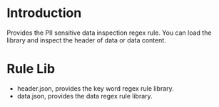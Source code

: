 # Introduction
Provides the PII sensitive data inspection regex rule. You can load the library and inspect the header of data or data content.

# Rule Lib
- header.json, provides the key word regex rule library.
- data.json, provides the data regex rule library.

